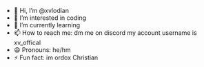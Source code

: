 - 👋 Hi, I’m @xvlodian
- 👀 I’m interested in coding 
- 🌱 I’m currently learning
- 📫 How to reach me: dm me on discord my account username is xv_offical 
- 😄 Pronouns: he/hm
- ⚡ Fun fact: im ordox Christian 

<!---
xvlodian/xvlodian is a ✨ special ✨ repository because its `README.md` (this file) appears on your GitHub profile.
You can click the Preview link to take a look at your changes.
--->
